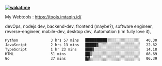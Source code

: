 **[![wakatime](https://wakatime.com/badge/user/87646243-158a-4241-a3cb-668e1fa2dbb8.svg)](https://wakatime.com/@87646243-158a-4241-a3cb-668e1fa2dbb8?style=plastic)**


My Webtools : https://tools.imtaqin.id/


devOps, nodejs dev, backend-dev, frontend (maybe?), software engineer, reverse-engineer, mobile-dev, desktop dev, Automation (i'm fully love it), 

<!--START_SECTION:waka-->

```txt
Python               3 hrs 57 mins   ██████████░░░░░░░░░░░░░░░   40.30 %
JavaScript           2 hrs 13 mins   █████▓░░░░░░░░░░░░░░░░░░░   22.62 %
TypeScript           1 hr 23 mins    ███▓░░░░░░░░░░░░░░░░░░░░░   14.18 %
HTML                 51 mins         ██▒░░░░░░░░░░░░░░░░░░░░░░   08.69 %
Go                   37 mins         █▓░░░░░░░░░░░░░░░░░░░░░░░   06.39 %
```

<!--END_SECTION:waka-->
